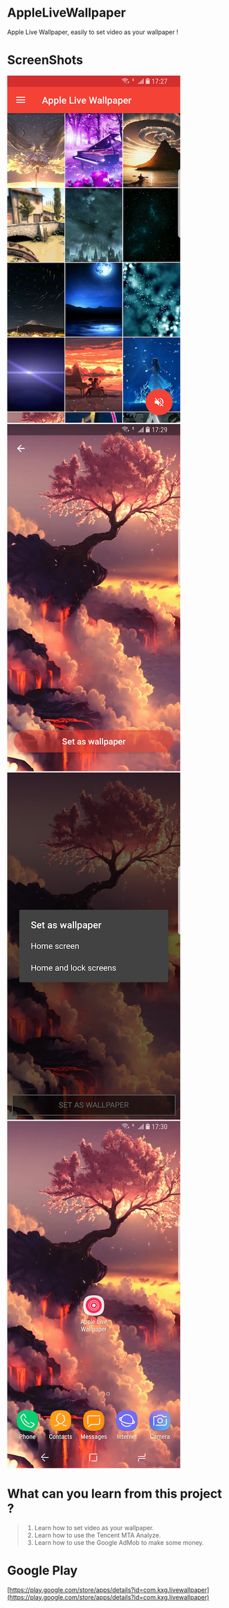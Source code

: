 # AppleLiveWallpaper
Apple Live Wallpaper, easily to set video as your wallpaper !

# ScreenShots
![](https://github.com/kuangxiaoguo0123/AppleLiveWallpaper/blob/master/screenshots/Screenshot_20180406-172737_01.png)
![](https://github.com/kuangxiaoguo0123/AppleLiveWallpaper/blob/master/screenshots/Screenshot_20180406-172902_02.png)
![](https://github.com/kuangxiaoguo0123/AppleLiveWallpaper/blob/master/screenshots/Screenshot_20180406-173026_03.png)
![](https://github.com/kuangxiaoguo0123/AppleLiveWallpaper/blob/master/screenshots/Screenshot_20180406-173046_04.png)

# What can you learn from this project ?
>1. Learn how to set video as your wallpaper.
>2. Learn how to use the Tencent MTA Analyze.
>3. Learn how to use the Google AdMob to make some money.

# Google Play
[https://play.google.com/store/apps/details?id=com.kxg.livewallpaper](https://play.google.com/store/apps/details?id=com.kxg.livewallpaper)

